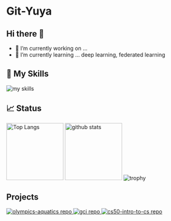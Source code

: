 # Git-Yuya

## Hi there 👋
- 🔭 I’m currently working on ...
- 🌱 I’m currently learning ... deep learning, federated learning

## 🌱 My Skills
<img alt="my skills" src="https://skillicons.dev/icons?theme=dark&perline=12&i=py,pytorch,tensorflow,django,flask,matlab,sqlite,postgres,qt,c,cpp,js,html,css,bootstrap,visualstudio,vscode,atom,latex,md,linux,docker,git,github"/>

## 📈 Status
<p align="left"> 
    <img src="https://github-readme-stats.vercel.app/api/top-langs/?username=Git-Yuya&layout=compact&theme=ambient_gradient&bg_color=30,e96443,904e95&show_icons=true" alt="Top Langs" height="150px" />
    <img src="https://github-readme-stats.vercel.app/api?username=Git-Yuya&theme=ambient_gradient&bg_color=30,e96443,904e95" alt="github stats" height="150px" />
    <img src="https://github-profile-trophy.vercel.app/?username=Git-Yuya&theme=flat&margin-w=5" alt="trophy" />
</p>

## Projects
<p align="left">
    <a href="https://github.com/Git-Yuya/olympics-aquatics">
        <img src="https://github-readme-stats.vercel.app/api/pin/?username=Git-Yuya&repo=olympics-aquatics&theme=ambient_gradient&bg_color=30,e96443,904e95" alt="olympics-aquatics repo" />
    </a>
    <a href="https://github.com/Git-Yuya/gci">
        <img src="https://github-readme-stats.vercel.app/api/pin/?username=Git-Yuya&repo=gci&theme=ambient_gradient&bg_color=30,e96443,904e95" alt="gci repo" />
    </a>
    <a href="https://github.com/Git-Yuya/cs50-intro-to-cs">
        <img src="https://github-readme-stats.vercel.app/api/pin/?username=Git-Yuya&repo=cs50-intro-to-cs&theme=ambient_gradient&bg_color=30,e96443,904e95" alt="cs50-intro-to-cs repo" />
    </a>
</p>

